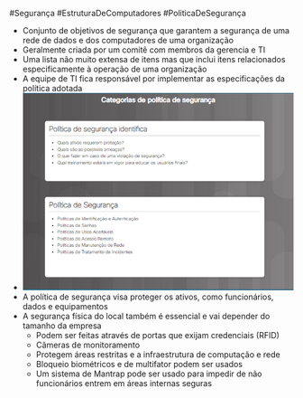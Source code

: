 #Segurança #EstruturaDeComputadores #PoliticaDeSegurança


- Conjunto de objetivos de segurança que garantem a segurança de uma rede de dados e dos computadores de uma organização
- Geralmente criada por um comitê com membros da gerencia e TI
- Uma lista não muito extensa de itens mas que inclui itens relacionados especificamente à operação de uma organização
- A equipe de TI fica responsável por implementar as especificações da política adotada
- ![](../../../../../Pasted%20image%2020240329132521.png)
- A política de segurança visa proteger os ativos, como funcionários, dados e equipamentos
- A segurança física do local também é essencial e vai depender do tamanho da empresa
	- Podem ser feitas através de portas que exijam credenciais (RFID)
	- Câmeras de monitoramento
	- Protegem áreas restritas e a infraestrutura de computação e rede
	- Bloqueio biométricos e de multifator podem ser usados
	- Um sistema de Mantrap pode ser usado para impedir de não funcionários entrem em áreas internas seguras
